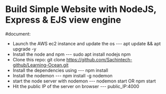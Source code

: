 # Build Simple Website with NodeJS, Express & EJS view engine

#document:
- Launch the AWS ec2 instance and update the os --- apt update && apt upgrade -y
- Install the node and npm --- sudo apt install nodejs npm
- Clone this repo: git clone https://github.com/Sachintech-github/Learning-Ocean.git
- Install the dependencies using --- npm install
- Install the nodemon --- npm install -g nodemon
- start the node server with nodemon --- nodemon start   OR npm start
- Hit the public IP of the server on browser --- public_IP:4000
